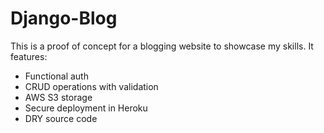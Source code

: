 # Django-Blog
This is a proof of concept for a blogging website to showcase my skills. It features:

* Functional auth
* CRUD operations with validation
* AWS S3 storage
* Secure deployment in Heroku
* DRY source code

